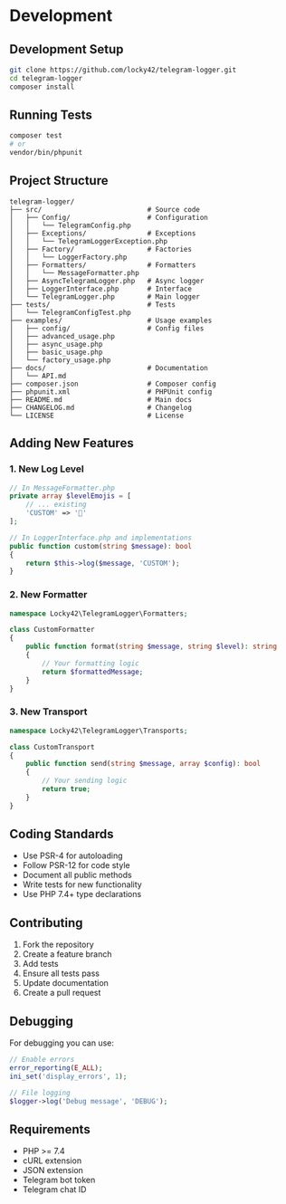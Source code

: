# Development

## Development Setup

```bash
git clone https://github.com/locky42/telegram-logger.git
cd telegram-logger
composer install
```

## Running Tests

```bash
composer test
# or
vendor/bin/phpunit
```

## Project Structure

```
telegram-logger/
├── src/                          # Source code
│   ├── Config/                   # Configuration
│   │   └── TelegramConfig.php
│   ├── Exceptions/               # Exceptions
│   │   └── TelegramLoggerException.php
│   ├── Factory/                  # Factories
│   │   └── LoggerFactory.php
│   ├── Formatters/               # Formatters
│   │   └── MessageFormatter.php
│   ├── AsyncTelegramLogger.php   # Async logger
│   ├── LoggerInterface.php       # Interface
│   └── TelegramLogger.php        # Main logger
├── tests/                        # Tests
│   └── TelegramConfigTest.php
├── examples/                     # Usage examples
│   ├── config/                   # Config files
│   ├── advanced_usage.php
│   ├── async_usage.php
│   ├── basic_usage.php
│   └── factory_usage.php
├── docs/                         # Documentation
│   └── API.md
├── composer.json                 # Composer config
├── phpunit.xml                   # PHPUnit config
├── README.md                     # Main docs
├── CHANGELOG.md                  # Changelog
└── LICENSE                       # License
```

## Adding New Features

### 1. New Log Level

```php
// In MessageFormatter.php
private array $levelEmojis = [
    // ... existing
    'CUSTOM' => '🔧'
];

// In LoggerInterface.php and implementations
public function custom(string $message): bool
{
    return $this->log($message, 'CUSTOM');
}
```

### 2. New Formatter

```php
namespace Locky42\TelegramLogger\Formatters;

class CustomFormatter
{
    public function format(string $message, string $level): string
    {
        // Your formatting logic
        return $formattedMessage;
    }
}
```

### 3. New Transport

```php
namespace Locky42\TelegramLogger\Transports;

class CustomTransport
{
    public function send(string $message, array $config): bool
    {
        // Your sending logic
        return true;
    }
}
```

## Coding Standards

- Use PSR-4 for autoloading
- Follow PSR-12 for code style
- Document all public methods
- Write tests for new functionality
- Use PHP 7.4+ type declarations

## Contributing

1. Fork the repository
2. Create a feature branch
3. Add tests
4. Ensure all tests pass
5. Update documentation
6. Create a pull request

## Debugging

For debugging you can use:

```php
// Enable errors
error_reporting(E_ALL);
ini_set('display_errors', 1);

// File logging
$logger->log('Debug message', 'DEBUG');
```

## Requirements

- PHP >= 7.4
- cURL extension
- JSON extension
- Telegram bot token
- Telegram chat ID
